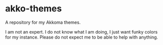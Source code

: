 # akko-themes
A repository for my Akkoma themes.

I am not an expert. I do not know what I am doing, I just want funky colors for my instance. Please do not expect me to be able to help with anything.
